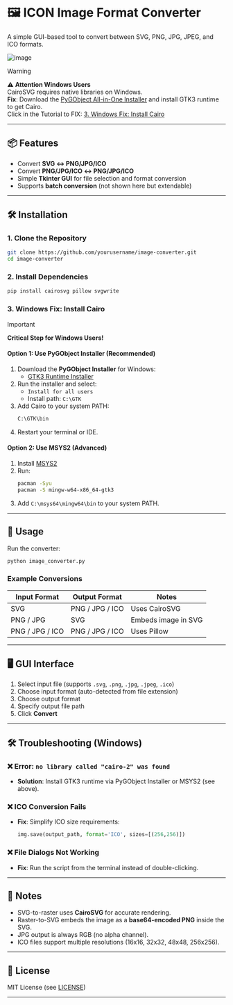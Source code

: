 # 🖼️ ICON Image Format Converter  
A simple GUI-based tool to convert between SVG, PNG, JPG, JPEG, and ICO formats.

![image](https://github.com/user-attachments/assets/7a08c015-791f-460a-ae69-9a590d4b8c93)  

> [!WARNING]
> ⚠️ **Attention Windows Users**  
> CairoSVG requires native libraries on Windows.  
> **Fix**: Download the [PyGObject All-in-One Installer](https://github.com/tschoonj/GTK-for-Windows-Runtime-Environment-Installer/releases) and install GTK3 runtime to get Cairo.   
> Click in the Tutorial to FIX: [3. Windows Fix: Install Cairo](3-windows-fix-install-cairo)   

---

## 📦 Features
- Convert **SVG ↔ PNG/JPG/ICO**
- Convert **PNG/JPG/ICO ↔ PNG/JPG/ICO**
- Simple **Tkinter GUI** for file selection and format conversion
- Supports **batch conversion** (not shown here but extendable)

---

## 🛠️ Installation

### 1. Clone the Repository
```bash
git clone https://github.com/yourusername/image-converter.git
cd image-converter
```

### 2. Install Dependencies
```bash
pip install cairosvg pillow svgwrite
```

### 3. Windows Fix: Install Cairo  
> [!IMPORTANT]   
> **Critical Step for Windows Users!**  

#### Option 1: Use PyGObject Installer (Recommended)
1. Download the **PyGObject Installer** for Windows:
   - [GTK3 Runtime Installer](https://github.com/tschoonj/GTK-for-Windows-Runtime-Environment-Installer/releases)
2. Run the installer and select:
   - `Install for all users`
   - Install path: `C:\GTK`
3. Add Cairo to your system PATH:
   ```bash
   C:\GTK\bin
   ```
4. Restart your terminal or IDE.

#### Option 2: Use MSYS2 (Advanced)
1. Install [MSYS2](https://www.msys2.org/)
2. Run:
   ```bash
   pacman -Syu
   pacman -S mingw-w64-x86_64-gtk3
   ```
3. Add `C:\msys64\mingw64\bin` to your system PATH.

---

## 🧪 Usage
Run the converter:
```bash
python image_converter.py
```

### Example Conversions
| Input Format | Output Format | Notes |
|--------------|----------------|-------|
| SVG          | PNG / JPG / ICO | Uses CairoSVG |
| PNG / JPG    | SVG             | Embeds image in SVG |
| PNG / JPG / ICO | PNG / JPG / ICO | Uses Pillow |

---

## 🖥️ GUI Interface
1. Select input file (supports `.svg`, `.png`, `.jpg`, `.jpeg`, `.ico`)
2. Choose input format (auto-detected from file extension)
3. Choose output format
4. Specify output file path
5. Click **Convert**

---

## 🛠️ Troubleshooting (Windows)

### ❌ Error: `no library called "cairo-2" was found`
- **Solution**: Install GTK3 runtime via PyGObject Installer or MSYS2 (see above).

### ❌ ICO Conversion Fails
- **Fix**: Simplify ICO size requirements:
  ```python
  img.save(output_path, format='ICO', sizes=[(256,256)])
  ```

### ❌ File Dialogs Not Working
- **Fix**: Run the script from the terminal instead of double-clicking.

---

## 📝 Notes
- SVG-to-raster uses **CairoSVG** for accurate rendering.
- Raster-to-SVG embeds the image as a **base64-encoded PNG** inside the SVG.
- JPG output is always RGB (no alpha channel).
- ICO files support multiple resolutions (16x16, 32x32, 48x48, 256x256).

---

## 📄 License
MIT License (see [LICENSE](LICENSE))

---

